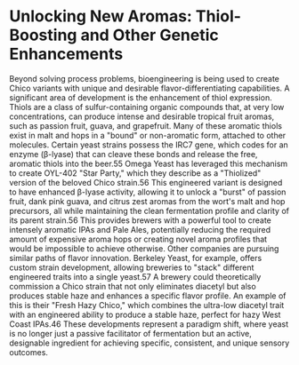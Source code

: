 # Unlocking New Aromas: Thiol-Boosting and Other Genetic Enhancements

Beyond solving process problems, bioengineering is being used to create Chico variants with unique and desirable flavor-differentiating capabilities. A significant area of development is the enhancement of thiol expression. Thiols are a class of sulfur-containing organic compounds that, at very low concentrations, can produce intense and desirable tropical fruit aromas, such as passion fruit, guava, and grapefruit. Many of these aromatic thiols exist in malt and hops in a "bound" or non-aromatic form, attached to other molecules. Certain yeast strains possess the IRC7 gene, which codes for an enzyme (β-lyase) that can cleave these bonds and release the free, aromatic thiols into the beer.55
Omega Yeast has leveraged this mechanism to create OYL-402 "Star Party," which they describe as a "Thiolized" version of the beloved Chico strain.56 This engineered variant is designed to have enhanced β-lyase activity, allowing it to unlock a "burst" of passion fruit, dank pink guava, and citrus zest aromas from the wort's malt and hop precursors, all while maintaining the clean fermentation profile and clarity of its parent strain.56 This provides brewers with a powerful tool to create intensely aromatic IPAs and Pale Ales, potentially reducing the required amount of expensive aroma hops or creating novel aroma profiles that would be impossible to achieve otherwise.
Other companies are pursuing similar paths of flavor innovation. Berkeley Yeast, for example, offers custom strain development, allowing breweries to "stack" different engineered traits into a single yeast.57 A brewery could theoretically commission a Chico strain that not only eliminates diacetyl but also produces stable haze and enhances a specific flavor profile. An example of this is their "Fresh Hazy Chico," which combines the ultra-low diacetyl trait with an engineered ability to produce a stable haze, perfect for hazy West Coast IPAs.46 These developments represent a paradigm shift, where yeast is no longer just a passive facilitator of fermentation but an active, designable ingredient for achieving specific, consistent, and unique sensory outcomes.
